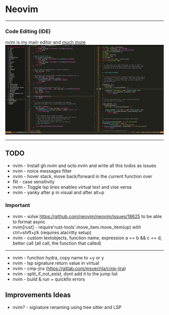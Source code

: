 # Neovim

---

### Code Editing (IDE)
nvim is my main editor and [much more](https://github.com/ofirgall/learn-nvim/blob/master/EverythingEverywhereAllAtOnce.md)
![nvim Screenshot](../../media/nvim/preview.png)

---

## TODO
* nvim - Install gh.nvim and octo.nvim and write all this todos as issues
* nvim - noice messages filter
* nvim - hover stack, move back/forward in the current function over
* flit - case sensitivity
* nvim - Toggle lsp lines enables virtual text and vise versa
* nvim - yanky after <leader>p in visual and after alt+p
### Important
* nvim - solve https://github.com/neovim/neovim/issues/18625 to be able to format async
* nvim[rust] - require'rust-tools'.move_item.move_item(up) with ctrl+shift+j/k (requires alacritty setup)
* nvim - custom textobjects, function name, expression a == b && c == d, better call (all call, the function that called)
---
* nvim - function hydra, copy name to +y or y
* nvim - lsp signature return value in virtual
* nvim - cmp-jira (https://gitlab.com/msvechla/cmp-jira)
* nvim - split_if_not_exist, dont add it to the jump list
* nvim - build & run + quickfix errors

## Improvements Ideas
* nvim? - signature renaming using tree sitter and LSP
